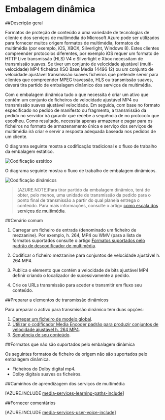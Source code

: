 <properties
    pageTitle="Descrição geral de embalagem dinâmico | Microsoft Azure"
    description="O tópico dá e a descrição geral da embalagem dinâmica."
    authors="Juliako"
    manager="erikre"
    editor=""
    services="media-services"
    documentationCenter=""/>

<tags
    ms.service="media-services"
    ms.workload="media"
    ms.tgt_pltfrm="na"
    ms.devlang="na"
    ms.topic="article"
    ms.date="10/24/2016" 
    ms.author="juliako"/>


# <a name="dynamic-packaging"></a>Embalagem dinâmica

##<a name="overview"></a>Descrição geral

Formatos de proteção de conteúdo a uma variedade de tecnologias de cliente e dos serviços de multimédia do Microsoft Azure pode ser utilizados para fornecer muitos origem formatos de multimédia, formatos de multimédia (por exemplo, iOS, XBOX, Silverlight, Windows 8). Estes clientes compreender protocolos diferentes, por exemplo iOS requer um formato de HTTP Live transmissão (HLS) V4 e Silverlight e Xbox necessitam de transmissão suaves. Se tiver um conjunto de velocidade ajustável (multi-velocidade) MP4 ficheiros (ISO Base Media 14496 12) ou um conjunto de velocidade ajustável transmissão suaves ficheiros que pretende servir para clientes que compreender MPEG travessão, HLS ou transmissão suaves, deverá tira partido de embalagem dinâmico dos serviços de multimédia.

Com o embalagem dinâmica tudo o que necessita é criar um ativo que contém um conjunto de ficheiros de velocidade ajustável MP4 ou transmissão suaves ajustável velocidade. Em seguida, com base no formato especificado no pedido de manifesto ou fragmento, a transmissão da pedido no servidor irá garantir que recebe a sequência de no protocolo que escolheu. Como resultado, necessita apenas armazenar e pagar para os ficheiros no formato de armazenamento única e serviço dos serviços de multimédia irá criar e servir a resposta adequada baseada nos pedidos de um cliente.

O diagrama seguinte mostra a codificação tradicional e o fluxo de trabalho da embalagem estático.

![Codificação estático](./media/media-services-dynamic-packaging-overview/media-services-static-packaging.png)

O diagrama seguinte mostra o fluxo de trabalho de embalagem dinâmicos.

![Codificação dinâmicos](./media/media-services-dynamic-packaging-overview/media-services-dynamic-packaging.png)


>[AZURE.NOTE]Para tirar partido da embalagem dinâmico, terá de obter, pelo menos, uma unidade de transmissão da pedido para o ponto final de transmissão a partir do qual planeia entrega o conteúdo. Para mais informações, consulte o artigo [como escala dos serviços de multimédia](media-services-portal-manage-streaming-endpoints.md).

##<a name="common-scenario"></a>Cenário comum

1. Carregar um ficheiro de entrada (denominado um ficheiro de mezzanine). Por exemplo, h. 264, MP4 ou WMV (para a lista de formatos suportados consulte o artigo [Formatos suportados pelo padrão de descodificador de multimédia](media-services-media-encoder-standard-formats.md).

1. Codificar o ficheiro mezzanine para conjuntos de velocidade ajustável h. 264 MP4.

1. Publica o elemento que contém a velocidade de bits ajustável MP4 definir criando o localizador de sucessivamente a pedido.

1. Crie os URLs transmissão para aceder e transmitir em fluxo seu conteúdo.


##<a name="preparing-assets-for-dynamic-streaming"></a>Preparar a elementos de transmissão dinâmicos

Para preparar o activo para transmissão dinâmico tem duas opções:

1. [Carregar um ficheiro de modelo global](media-services-dotnet-upload-files.md).
2. [Utilizar o codificador Media Encoder padrão para produzir conjuntos de velocidade ajustável h. 264 MP4](media-services-dotnet-encode-with-media-encoder-standard.md).
3. [Sequência de seu conteúdo](media-services-deliver-content-overview.md).


##<a id="unsupported_formats"></a>Formatos que não são suportados pelo embalagem dinâmica

Os seguintes formatos de ficheiro de origem não são suportados pelo embalagem dinâmica.

- Ficheiros do Dolby digital mp4.
- Dolby digitais suaves os ficheiros.

##<a name="media-services-learning-paths"></a>Caminhos de aprendizagem dos serviços de multimédia

[AZURE.INCLUDE [media-services-learning-paths-include](../../includes/media-services-learning-paths-include.md)]

##<a name="provide-feedback"></a>Fornecer comentários

[AZURE.INCLUDE [media-services-user-voice-include](../../includes/media-services-user-voice-include.md)]
